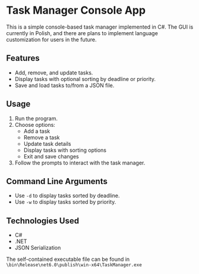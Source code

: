 # Task Manager Console App

This is a simple console-based task manager implemented in C#.
The GUI is currently in Polish, and there are plans to implement language customization for users in the future.

## Features

- Add, remove, and update tasks.
- Display tasks with optional sorting by deadline or priority.
- Save and load tasks to/from a JSON file.

## Usage

1. Run the program.
2. Choose options:
   - Add a task
   - Remove a task
   - Update task details
   - Display tasks with sorting options
   - Exit and save changes
3. Follow the prompts to interact with the task manager.

## Command Line Arguments

- Use `-d` to display tasks sorted by deadline.
- Use `-w` to display tasks sorted by priority.

## Technologies Used

- C#
- .NET
- JSON Serialization

The self-contained executable file can be found in `\bin\Release\net6.0\publish\win-x64\TaskManager.exe`
